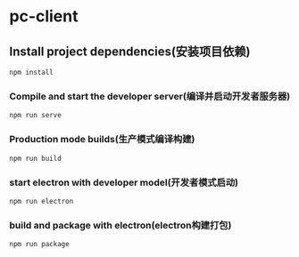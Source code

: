# pc-client

## Install project dependencies(安装项目依赖)
```
npm install
```

### Compile and start the developer server(编译并启动开发者服务器)
```
npm run serve
```

### Production mode builds(生产模式编译构建)
```
npm run build
```

### start electron with developer model(开发者模式启动) 
```
npm run electron
```

### build and package with electron(electron构建打包)
```
npm run package
```
